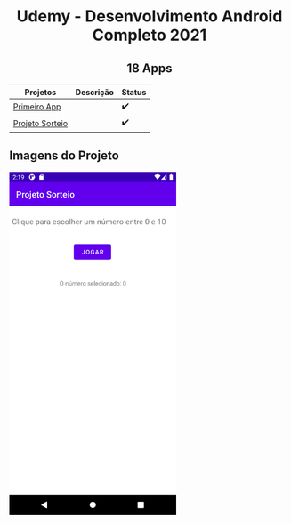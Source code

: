 <h1 align="center">Udemy - Desenvolvimento Android Completo 2021</h1>
<h2 align="center">18 Apps</h2>

| Projetos                            | Descrição | Status |
|-------------------------------------|-----------|--------|
| [Primeiro App](./PrimeiroApp)       |           |   ✔️   |
| [Projeto Sorteio](./ProjetoSorteio) |           |   ✔️   | 📺  🚧






<h2>Imagens do Projeto</h2>

<img src="./assets/projeto_sorteio.png" width="300px">
